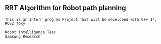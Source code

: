 ## RRT Algorithm for Robot path planning
```
This is an Intern program Project that will be developed with C++ 14, ROS2 foxy

Robot Intelligence Team
Samsung Research
```
